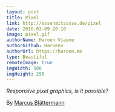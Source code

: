 ```yaml
---
layout: post
title: Pixel
link: http://essenmitsosse.de/pixel
date: 2016-03-09 20:10
image: pixel.gif
authorName: Haroen Viaene
authorGithub: Haroenv
authorUrl: https://haroen.me
type: Beautiful
remoteImage: true
imgWidth: 500
imgHeight: 295
---
```


_Responsive pixel graphics, is it possible?_

By [Marcus Blättermann](http://essenmitsosse.de)
